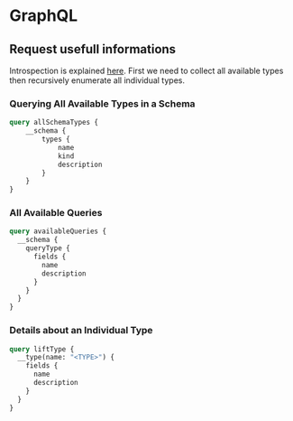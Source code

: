 GraphQL
=======

## Request usefull informations
Introspection is explained [here](https://graphql.org/learn/introspection/). First we need to collect all available
types then recursively enumerate all individual types.

### Querying All Available Types in a Schema
```graphql
query allSchemaTypes {
    __schema {
        types {
            name
            kind
            description
        }
    }
}
```

### All Available Queries
```graphql
query availableQueries {
  __schema {
    queryType {
      fields {
        name
        description
      }
    }
  }
}
```

### Details about an Individual Type
```graphql
query liftType {
  __type(name: "<TYPE>") {
    fields {
      name
      description
    }
  }
}
```
